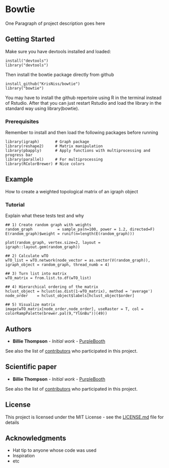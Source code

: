 # Bowtie

One Paragraph of project description goes here

## Getting Started

Make sure you have devtools installed and loaded:
```
install("devtools")
library("devtools")
```

Then install the bowtie package directly from github
```
install_github("KrisNiss/bowtie")
library("bowtie")
```

You may have to install the github repertoire using R in the terminal instead of Rstudio. After that you can just restart Rstudio and load the library in the standard way using library(bowtie).

### Prerequisites

Remember to install and then load the following packages before running

```
library(igraph)       # Graph package
library(reshape2)     # Matrix manipulation
library(pbapply)      # Apply functions with multiprocessing and progress bar
library(parallel)     # For multiprocessing
library(RColorBrewer) # Nice colors
```

## Example

How to create a weighted topological matrix of an igraph object

### Tutorial

Explain what these tests test and why

```
## 1) Create random graph with weights
random_graph           = sample_pa(n=100, power = 1.2, directed=F)
E(random_graph)$weight = runif(n=length(E(random_graph)))

plot(random_graph, vertex.size=2, layout = igraph::layout.gem(random_graph))

## 2) Calculate wTO
wTO_list = wTO.network(node_vector = as.vector(V(random_graph)), igraph_object = random_graph, thread_numb = 4)

## 3) Turn list into matrix
wTO_matrix = from.list.to.df(wTO_list)

## 4) Hierarchical ordering of the matrix
hclust_object = hclust(as.dist(1-wTO_matrix), method = 'average')
node_order    = hclust_object$labels[hclust_object$order]

## 5) Visualize matrix
image(wTO_matrix[node_order,node_order], useRaster = T, col = colorRampPalette(brewer.pal(9,"YlGnBu"))(49))
```

## Authors

* **Billie Thompson** - *Initial work* - [PurpleBooth](https://github.com/PurpleBooth)

See also the list of [contributors](https://github.com/your/project/contributors) who participated in this project.

## Scientific paper

* **Billie Thompson** - *Initial work* - [PurpleBooth](https://github.com/PurpleBooth)

See also the list of [contributors](https://github.com/your/project/contributors) who participated in this project.

## License

This project is licensed under the MIT License - see the [LICENSE.md](LICENSE.md) file for details

## Acknowledgments

* Hat tip to anyone whose code was used
* Inspiration
* etc
